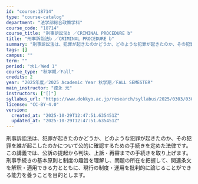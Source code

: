 ```yaml
---
id: "course:18714"
type: "course-catalog"
department: "法学部総合政策学科"
course_code: "18714"
course_title: "刑事訴訟法b ／CRIMINAL PROCEDURE b"
title: "刑事訴訟法b ／CRIMINAL PROCEDURE b"
summary: "刑事訴訟法は、犯罪が起きたのかどうか、どのような犯罪が起きたのか、その犯罪を誰が起こしたのかについて公的に確認するための手続きを定めた法律です。この講義では、公訴の提起から判決、上訴・再審までの手続きを取り上げます。 刑事手続きの基本原則と…"
tags: []
campus: ""
term: ""
period: "水1／Wed 1"
course_type: "秋学期／Fall"
credits: 2
year: "2025年度／2025 Academic Year 秋学期／FALL SEMESTER"
main_instructor: "德永 光"
instructors: ["[]"]
syllabus_url: "https://www.dokkyo.ac.jp/research/syllabus/2025/0303/0303_18714_ja_JP.html"
license: "CC-BY-4.0"
version:
  created_at: "2025-10-29T12:47:51.635451Z"
  updated_at: "2025-10-29T12:47:51.635451Z"
---
```

刑事訴訟法は、犯罪が起きたのかどうか、どのような犯罪が起きたのか、その犯罪を誰が起こしたのかについて公的に確認するための手続きを定めた法律です。この講義では、公訴の提起から判決、上訴・再審までの手続きを取り上げます。 刑事手続きの基本原則と制度の趣旨を理解し、問題の所在を把握して、関連条文を解釈・適用できる力とともに、現行の制度・運用を批判的に論じることができる能力を養うことを目的とします。
